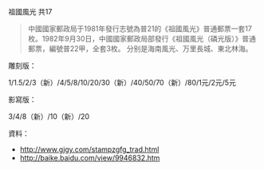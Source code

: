 祖國風光 共17

>中國國家郵政局于1981年發行志號為普21的《祖國風光》普通郵票一套17枚。1982年9月30日，中國國家郵政局部發行《祖國風光（磷光版）》普通郵票，編號普22甲，全套3枚。 分别是海南風光、万里長城、東北林海。

雕刻版：

1/1.5/2/3（新）/4/5/8/10/20/30（新）/40/50/70（新）/80/1元/2元/5元

影寫版：

3/4/8（新）/10（新）/20

資料：
  * http://www.gjgy.com/stampzgfg_trad.html
  * http://baike.baidu.com/view/9946832.htm